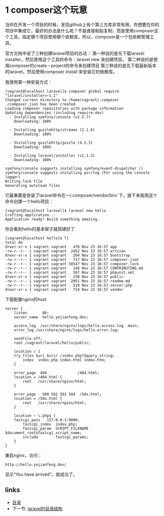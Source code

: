 # 1 composer这个玩意

当你在开发一个项目的时候，发现github上有个第三方库非常有用，你想要在你的项目中集成它，最好的办法是什么呢？不是直接粘贴复制，而是使用composer这个工具，指定哪个项目使用哪个依赖库。所以，composer是一个包依赖管理工具。

官方文档中说了三种创建laravel项目的办法：
第一种说的是先下载laravel installer，然后使用这个工具的命令：laravel new <project> 来创建项目。
第二种说的是使用composer的create－project的命令来创建项目
第三种说的是先下载最新版本的laravel，然后使用composer install 来安装它的依赖库。

我使用第一种安装方式：
```
[vagrant@localhost laravel]$ composer global require "laravel/installer=~1.1"
Changed current directory to /home/vagrant/.composer
./composer.json has been created
Loading composer repositories with package information
Updating dependencies (including require-dev)
  - Installing symfony/console (v2.5.7)
    Downloading: 100%

  - Installing guzzlehttp/streams (2.1.0)
    Downloading: 100%

  - Installing guzzlehttp/guzzle (4.2.3)
    Downloading: 100%

  - Installing laravel/installer (v1.1.3)
    Downloading: 100%

symfony/console suggests installing symfony/event-dispatcher ()
symfony/console suggests installing psr/log (For using the console logger)
Writing lock file
Generating autoload files
```

它最重要是安装了laravel命令在～/.composer/vendor/bin/ 下。接下来我用这个命令创建一个hello项目：
```
[vagrant@localhost laravel]$ laravel new hello
Crafting application...
Application ready! Build something amazing.
```

你会看到hello的基本架子就搭建好了
```
[vagrant@localhost hello]$ ll
total 84
drwxr-xr-x 1 vagrant vagrant   476 Nov 23 16:57 app
-rw-r--r-- 1 vagrant vagrant  2452 Nov 23 16:57 artisan
drwxr-xr-x 1 vagrant vagrant   204 Nov 23 16:57 bootstrap
-rw-r--r-- 1 vagrant vagrant   717 Nov 23 16:57 composer.json
-rw-r--r-- 1 vagrant vagrant 58547 Nov 23 16:57 composer.lock
-rw-r--r-- 1 vagrant vagrant   146 Nov 23 16:57 CONTRIBUTING.md
-rw-r--r-- 1 vagrant vagrant   567 Nov 23 16:57 phpunit.xml
drwxr-xr-x 1 vagrant vagrant   238 Nov 23 16:57 public
-rw-r--r-- 1 vagrant vagrant  2051 Nov 23 16:57 readme.md
-rw-r--r-- 1 vagrant vagrant   519 Nov 23 16:57 server.php
drwxr-xr-x 1 vagrant vagrant   714 Nov 23 16:57 vendor
```

下面配置nginx的host
```
server {
    listen       80;
    server_name  hello.yejianfeng.dev;

    access_log  /usr/share/nginx/logs/hello.access.log  main;
    error_log /usr/share/nginx/logs/hello.error.log;

    sendfile off;
    root /vagrant/laravel/hello/public;

    location / {
    try_files $uri $uri/ /index.php?$query_string;
        index  index.php index.html index.htm;
    }

    error_page  404              /404.html;
    location = /404.html {
        root   /usr/share/nginx/html;
    }

    error_page   500 502 503 504  /50x.html;
    location = /50x.html {
        root   /usr/share/nginx/html;
    }

    location ~ \.php$ {
    fastcgi_pass   127.0.0.1:9000;
        fastcgi_index  index.php;
        fastcgi_param  SCRIPT_FILENAME   $document_root$fastcgi_script_name;
        include        fastcgi_params;
    }
}
```

重启nginx，访问：
```
http://hello.yejianfeng.dev/
```
显示“You have arrived”。就成功了。

## links
  * [目录](<preface.md>)
  * 下一节: [laravel的目录结构](<01.3.md>)
